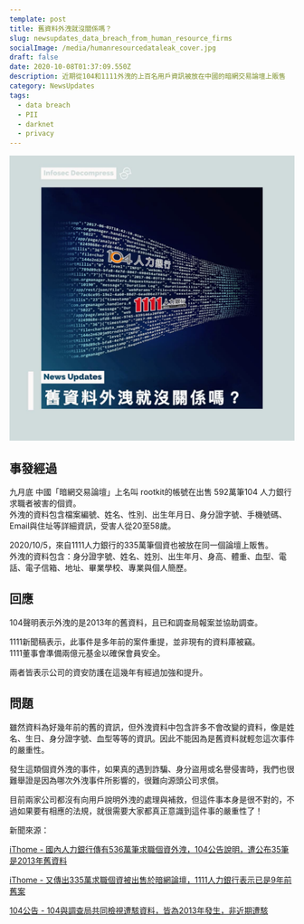 ```yaml
---
template: post
title: 舊資料外洩就沒關係嗎？
slug: newsupdates_data_breach_from_human_resource_firms
socialImage: /media/humanresourcedataleak_cover.jpg
draft: false
date: 2020-10-08T01:37:09.550Z
description: 近期從104和1111外洩的上百名用戶資訊被放在中國的暗網交易論壇上販售
category: NewsUpdates
tags:
  - data breach
  - PII
  - darknet
  - privacy
---
```

![](/media/humanresourcedataleak_cover.jpg)

## 事發經過

九月底 中國「暗網交易論壇」上名叫 rootkit的帳號在出售 592萬筆104 人力銀行求職者被害的個資。\
外洩的資料包含檔案編號、姓名、性別、出生年月日、身分證字號、手機號碼、Email與住址等詳細資訊，受害人從20至58歲。

2020/10/5，來自1111人力銀行的335萬筆個資也被放在同一個論壇上販售。\
外洩的資料包含：身分證字號、姓名、姓別、出生年月、身高、體重、血型、電話、電子信箱、地址、畢業學校、專業與個人簡歷。 

## 回應

104聲明表示外洩的是2013年的舊資料，且已和調查局報案並協助調查。

1111新聞稿表示，此事件是多年前的案件重提，並非現有的資料庫被竊。\
1111董事會準備兩億元基金以確保會員安全。

兩者皆表示公司的資安防護在這幾年有經過加強和提升。

## 問題

雖然資料為好幾年前的舊的資訊，但外洩資料中包含許多不會改變的資料，像是姓名、生日、身分證字號、血型等等的資訊。因此不能因為是舊資料就輕忽這次事件的嚴重性。 

發生這類個資外洩的事件，如果真的遇到詐騙、身分盜用或名譽侵害時，我們也很難舉證是因為哪次外洩事件所影響的，很難向源頭公司求償。

目前兩家公司都沒有向用戶說明外洩的處理與補救，但這件事本身是很不對的，不過如果要有相應的法規，就很需要大家都真正意識到這件事的嚴重性了！

新聞來源：

[iThome - 國內人力銀行傳有536萬筆求職個資外洩，104公告說明，遭公布35筆是2013年舊資料](https://www.ithome.com.tw/news/140339)

[iThome - 又傳出335萬求職個資被出售於暗網論壇，1111人力銀行表示已是9年前舊案](https://www.ithome.com.tw/news/140352)

[104公告 - 104與調查局共同檢視遭駭資料，皆為2013年發生，非近期遭駭](https://corp.104.com.tw/index1767.html?m=newsview&mid=45&id=679&fbclid=IwAR2JOuWJe1atQm7xYq9RwNcNkXL3TF9eeA3MSfLN7LxGEdFFai--vttTHtk)